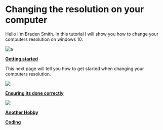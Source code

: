 # Changing the resolution on your computer

Hello I'm Braden Smith. In this tutorial I will show you how to change your computers resolution on windows 10.

![a](https://media.giphy.com/media/6pfEK1odbmcNi/giphy.gif)

[**Getting started**](https://github.com/Braden0103/About-Me/blob/master/Background%20Info.md)

This next page will tell you how to get started when changing your computers resolution.

![](https://commons.wikimedia.org/wiki/File:Windows_logo_-_2012.svg)

 [**Ensuring its done correctly**](https://github.com/Braden0103/About-Me/blob/master/Favorite%20Hobby.md)
 

 
 ![](https://upload.wikimedia.org/wikipedia/en/thumb/b/b4/100_NFL_seasons_logo.svg/1200px-100_NFL_seasons_logo.svg.png)

[**Another Hobby**](https://github.com/Braden0103/About-Me/blob/master/Another%20Interest.md)

[**Coding**](https://github.com/Braden0103/About-Me/blob/master/Coding.md)
